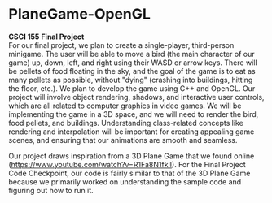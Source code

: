 # PlaneGame-OpenGL
**CSCI 155 Final Project** <br>
For our final project, we plan to create a single-player, third-person minigame. The user will be able to move a bird (the main character of our game) up, down, left, and right using their WASD or arrow keys. There will be pellets of food floating in the sky, and the goal of the game is to eat as many pellets as possible, without "dying" (crashing into buildings, hitting the floor, etc.). We plan to develop the game using C++ and OpenGL. Our project will involve object rendering, shadows, and interactive user controls, which are all related to computer graphics in video games. We will be implementing the game in a 3D space, and we will need to render the bird, food pellets, and buildings. Understanding class-related concepts like rendering and interpolation will be important for creating appealing game scenes, and ensuring that our animations are smooth and seamless. <br>

Our project draws inspiration from a 3D Plane Game that we found online (https://www.youtube.com/watch?v=R1Fa8N1fklI). For the Final Project Code Checkpoint, our code is fairly similar to that of the 3D Plane Game because we primarily worked on understanding the sample code and figuring out how to run it.